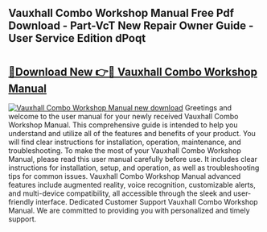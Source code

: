 ## Vauxhall Combo Workshop Manual Free Pdf Download - Part-VcT New Repair Owner Guide - User Service Edition dPoqt

# <h2><a href="http://cf28660.oget.top/?id=Vauxhall+Combo+Workshop+Manual">🔗Download New 👉🔴 Vauxhall Combo Workshop Manual</a></h2>

[![Vauxhall Combo Workshop Manual new download](https://i.imgur.com/5g1atiW.png)](http://cf28660.oget.top/?id=Vauxhall+Combo+Workshop+Manual)
Greetings and welcome to the user manual for your newly received Vauxhall Combo Workshop Manual. This comprehensive guide is intended to help you understand and utilize all of the features and benefits of your product. You will find clear instructions for installation, operation, maintenance, and troubleshooting. To make the most of your Vauxhall Combo Workshop Manual, please read this user manual carefully before use. It includes clear instructions for installation, setup, and operation, as well as troubleshooting tips for common issues. Vauxhall Combo Workshop Manual advanced features include augmented reality, voice recognition, customizable alerts, and multi-device compatibility, all accessible through the sleek and user-friendly interface. Dedicated Customer Support Vauxhall Combo Workshop Manual. We are committed to providing you with personalized and timely support.
